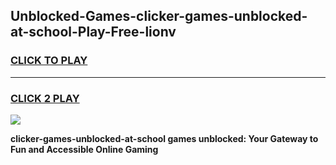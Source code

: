 
## Unblocked-Games-clicker-games-unblocked-at-school-Play-Free-lionv
<h3>
<a href="https://premium76.site?title=clicker-games-unblocked-at-school&ref=20M">CLICK TO PLAY</a></h3>
<hr>

<h3>
<a href="https://premium76.site?title=clicker-games-unblocked-at-school&ref=20M">CLICK 2 PLAY</a>
  
</h3>

<a href="https://premium76.site?title=clicker-games-unblocked-at-school&ref=19M"><img src="https://clearcache.store/games.png"></a>


**clicker-games-unblocked-at-school games unblocked: Your Gateway to Fun and Accessible Online Gaming**
